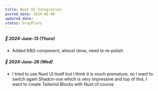 ```yaml
---
title: Nuxt UI Integration 
posted_date: 2024-06-06
updated_date:
status: DropPlans
---
```


##### 📅 2024-June-13 (Thurs)
- Added KBG component, almost done, need to re-polish

##### 📅 2024-June-26 (Wed)
- I tried to use Nuxt UI itself but I think it is much premature, so I want to switch again Shadcn-vue which is very impressive and top of this, I want to create Tailwind Blocks with Nuxt of course


